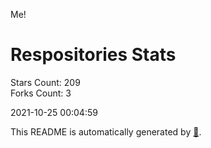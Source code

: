 Me!

# Respositories Stats
Stars Count: 209  
Forks Count: 3

2021-10-25 00:04:59  

This README is automatically generated by [🐰](https://github.com/rnitta/rnitta).
